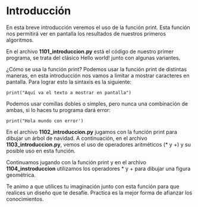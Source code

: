 # Introducción
En esta breve introducción veremos el uso de la función print.
Esta función nos permitirá ver en pantalla los resultados de nuestros primeros algoritmos.

En el archivo **1101_introduccion.py** está el código de nuestro primer programa, se trata del clásico Hello world! junto con algunas variantes.

¿Cómo se usa la función print?
Podemos usar la función print de distintas maneras, en esta introducción nos vamos a limitar a mostrar caracteres en pantalla.
Para lograr esto la sintaxis es la siguiente:

`print("Aquí va el texto a mostrar en pantalla")`

Podemos usar comillas dobles o simples, pero nunca una combinación de ambas, si lo haces tu programa dará error:

`print("Hola mundo con error')`

En el archivo **1102_introduccion.py** jugamos con la función print para dibujar un árbol de navidad. A continuación, en el archivo **1103_introduccion.py**, vemos el uso de operadores aritméticos (* y +) y su posible uso en esta función.

Continuamos jugando con la función print y en el archivo **1104_instroduccion** utilizamos los operadores * y + para dibujar una figura geométrica.

Te animo a que utilices tu imaginación junto con esta función para que realices un diseño que te desafíe. Practica es la mejor forma de afianzar los conocimientos.
